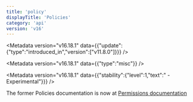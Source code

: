 ```yaml
---
title: 'policy'
displayTitle: 'Policies'
category: 'api'
version: 'v16'
---
```


<Metadata version="v16.18.1" data={{"update":{"type":"introduced_in","version":["v11.8.0"]}}} />

<Metadata version="v16.18.1" data={{"type":"misc"}} />

<Metadata version="v16.18.1" data={{"stability":{"level":1,"text":" - Experimental"}}} />

The former Policies documentation is now at [Permissions documentation][]

[Permissions documentation]: /api/v16/permissions#policies
